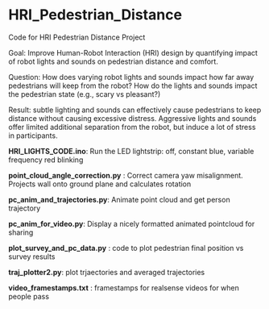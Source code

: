 # HRI_Pedestrian_Distance
Code for HRI Pedestrian Distance Project

Goal: Improve Human-Robot Interaction (HRI) design by quantifying impact of robot lights and sounds on pedestrian distance and comfort.

Question: How does varying robot lights and sounds impact how far away pedestrians will keep from the robot? How do the lights and sounds impact the pedestrian state (e.g., scary vs pleasant?)

Result: subtle lighting and sounds can effectively cause pedestrians to keep distance without causing excessive distress. Aggressive lights and sounds offer limited additional separation from the robot, but induce a lot of stress in participants.

**HRI_LIGHTS_CODE.ino**: Run the LED lightstrip: off, constant blue, variable frequency red blinking

**point_cloud_angle_correction.py** : Correct camera yaw misalignment. Projects wall onto ground plane and calculates rotation

**pc_anim_and_trajectories.py**: Animate point cloud and get person trajectory

**pc_anim_for_video.py**: Display a nicely formatted animated pointcloud for sharing

**plot_survey_and_pc_data.py** : code to plot pedestrian final position vs survey results

**traj_plotter2.py**: plot trjaectories and averaged trajectories

**video_framestamps.txt** : framestamps for realsense videos for when people pass
